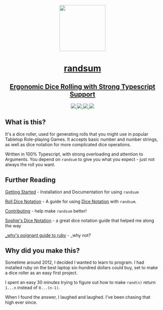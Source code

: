 <div align="center">
<a href="https://github.com/alxjrvs/randsum" align="center">
  <img width="150" height="150" align="center" src="https://raw.githubusercontent.com/alxjrvs/randsum/main/icon.webp">
</div>
<h1 align="center">randsum</h1>
<h2 align="center">Ergonomic Dice Rolling with Strong Typescript Support</h2>
<div align="center">
  <a href="https://www.npmjs.com/package/randsum" align="center">
    <img src="https://img.shields.io/npm/v/randsum">
  </a>
  <a href="https://bundlephobia.com/package/randsum" align="center">
    <img src="https://img.shields.io/bundlephobia/min/randsum">
  </a>
  <a href="https://github.com/alxjrvs/randsum/blob/main/CODE_OF_CONDUCT.md" align="center">
    <img src="https://img.shields.io/badge/code%20of-conduct-ff69b4.svg?style=flat">
  </a>
  <a href="https://codecov.io/gh/alxjrvs/randsum" align="center">
    <img src="https://codecov.io/gh/alxjrvs/randsum/branch/main/graph/badge.svg?token=uww6E0o1ob">
  </a>
</div>

## What is this?

It's a dice roller, used for generating rolls that you might use in popular Tabletop Role-playing Games. It accepts basic number and number strings, as well as dice notation for more complicated dice operations.

Written in 100% Typescript, with strong overloading and attention to Arguments. You depend on `randsum` to give you what you expect - just not always the roll you want.

## Further Reading

[Getting Started](https://github.com/alxjrvs/randsum/blob/main/docs/GETTING_STARTED.md) - Installation and Documentation for using `randsum`

[Roll Dice Notation](https://github.com/alxjrvs/randsum/blob/main/docs/RANDSUM_DICE_NOTATION.md) - A guide for using [Dice Notation](https://en.wikipedia.org/wiki/Dice_notation) with `randsum`.

[Contributing](https://github.com/alxjrvs/randsum/blob/main/docs/CONTRIBUTING.md) - help make `randsum` better!

[Sophie's Dice Notation](https://sophiehoulden.com/dice/documentation/notation.html) - a great dice notation guide that helped me along the way

[\_why's poignant guide to ruby](https://poignant.guide/) - \_why not?

## Why did you make this?

Sometime around 2012, I decided I wanted to learn to program. I had installed ruby on the best laptop six-hundred dollars could buy, set to make a dice roller as an easy first project.

I spent an easy 30 minutes trying to figure out how to make `rand(n)` return `1...n` instead of `0...(n-1)`.

When I found the answer, I laughed and laughed. I've been chasing that high ever since.
